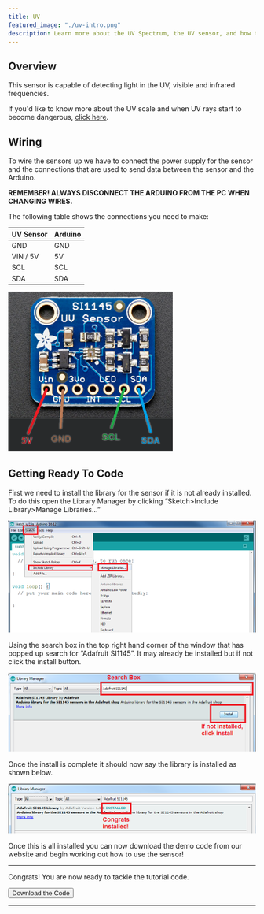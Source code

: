 ```yaml
---
title: UV
featured_image: "./uv-intro.png"
description: Learn more about the UV Spectrum, the UV sensor, and how to use it with Arduino.
---
```

## Overview
This sensor is capable of detecting light in the UV, visible and infrared frequencies. 

If you'd like to know more about the UV scale and when UV rays start to become dangerous, <a href="./materials/UVExplained.pdf" class="external-link" download>click here</a>.


## Wiring
To wire the sensors up we have to connect the power supply for the sensor and the connections that are used to send data between the sensor and the Arduino.

**REMEMBER! ALWAYS DISCONNECT THE ARDUINO FROM THE PC WHEN CHANGING WIRES.**

The following table shows the connections you need to make:

| UV Sensor     | Arduino |
| ------------- | ------- |
| GND           | GND     |
| VIN / 5V      | 5V      |
|SCL|SCL|
|SDA|SDA|

![UV Sensor LEDs Connections](./images/uv-connections.png)

## Getting Ready To Code

First we need to install the library for the sensor if it is not already installed. To do this open the Library Manager by clicking “Sketch>Include Library>Manage Libraries…”

![Arduino Program](./images/screen-1.png)

Using the search box in the top right hand corner of the window that has popped up search for “Adafruit SI1145”. It may already be installed but if not click the install button.

![Arduino Library Manager](./images/screen-2.png)

Once the install is complete it should now say the library is installed as shown below. 

![Installed Library](./images/screen-3.png)

Once this is all installed you can now download the demo code from our website and begin working out how to use the sensor!

***

Congrats! You are now ready to tackle the tutorial code.

<button class="mdc-button mdc-button--raised">
  <a href="./code/UVTutorialCode.ino" class="mdc-button__label" style="text-decoration: none;" download>Download the Code</a>
</button> 

***